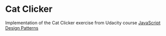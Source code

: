 # Cat Clicker

Implementation of the Cat Clicker exercise from Udacity course 
[JavaScript Design Patterns](https://classroom.udacity.com/courses/ud989/)
